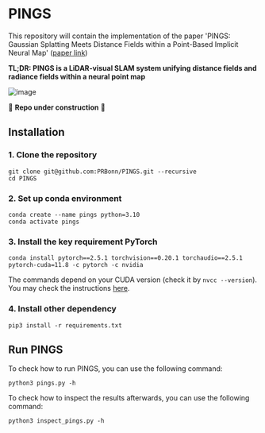 # PINGS
This repository will contain the implementation of the paper 'PINGS: Gaussian Splatting Meets Distance Fields within a Point-Based Implicit Neural Map' ([paper link](https://www.ipb.uni-bonn.de/wp-content/papercite-data/pdf/pan2025rss.pdf))

**TL;DR: PINGS is a LiDAR-visual SLAM system unifying distance fields and radiance fields within a neural point map**

![image](https://github.com/user-attachments/assets/0ec8b71d-8902-445c-a07c-f9a7e08fb3e2)


🚧 **Repo under construction** 🚧


## Installation

### 1. Clone the repository

```
git clone git@github.com:PRBonn/PINGS.git --recursive
cd PINGS
```

### 2. Set up conda environment

```
conda create --name pings python=3.10
conda activate pings
```

### 3. Install the key requirement PyTorch

```
conda install pytorch==2.5.1 torchvision==0.20.1 torchaudio==2.5.1 pytorch-cuda=11.8 -c pytorch -c nvidia
```

The commands depend on your CUDA version (check it by `nvcc --version`). You may check the instructions [here](https://pytorch.org/get-started/previous-versions/).


### 4. Install other dependency

```
pip3 install -r requirements.txt
```

## Run PINGS


To check how to run PINGS, you can use the following command:

```
python3 pings.py -h 
```

To check how to inspect the results afterwards, you can use the following command:

```
python3 inspect_pings.py -h 
```